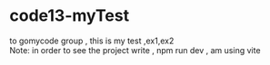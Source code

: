 # code13-myTest
to gomycode group , this is my test ,ex1,ex2 
<br>
Note: in order to see the project write , npm run dev , am using vite 
